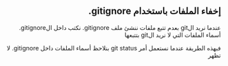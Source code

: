 <div dir=rtl>

## إخفاء الملفات باستخدام gitignore.

عندما نريد الgit بعدم تتبع ملفات ننشئ ملف gitignore.
نكتب داخل الgitignore. أسماء الملفات التي لا نريد الgit بتتبعها

فبهذه الطريقة عندما نستعمل أمر git status بنلاحظ أسماء الملفات داخل gitignore. لا تظهر

</div>